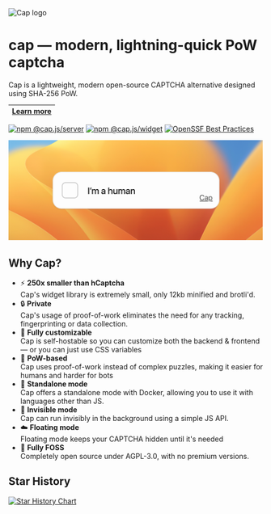 <img alt="Cap logo" src="https://capjs.js.org/logo.png" width="70">

# cap — modern, lightning-quick PoW captcha

Cap is a lightweight, modern open-source CAPTCHA alternative designed using SHA-256 PoW.

| [Learn more](https://capjs.js.org)
|----------|

[![npm @cap.js/server](https://img.shields.io/badge/@cap.js/-server-CB0200?logo=npm)](https://www.npmjs.com/package/@cap.js/server) [![npm @cap.js/widget](https://img.shields.io/badge/@cap.js/-widget-CB0200?logo=npm)](https://www.npmjs.com/package/@cap.js/widget) [![OpenSSF Best Practices](https://www.bestpractices.dev/projects/9920/badge)](https://www.bestpractices.dev/projects/9920)

<img alt="Cap captcha" src="./assets/thumb.png">

## Why Cap?

- ⚡️ **250x smaller than hCaptcha**  
  Cap's widget library is extremely small, only 12kb minified and brotli'd.
- 🔒️ **Private**  
   Cap's usage of proof-of-work eliminates the need for any tracking, fingerprinting or data collection.
- 🌈 **Fully customizable**  
   Cap is self-hostable so you can customize both the backend & frontend — or you can just use CSS variables
- 🤖 **PoW-based**  
   Cap uses proof-of-work instead of complex puzzles, making it easier for humans and harder for bots
- 🧩 **Standalone mode**  
   Cap offers a standalone mode with Docker, allowing you to use it with languages other than JS.
- 💨 **Invisible mode**  
   Cap can run invisibly in the background using a simple JS API.
- ☁️ **Floating mode**  
   Floating mode keeps your CAPTCHA hidden until it's needed
- 🌳 **Fully FOSS**  
   Completely open source under AGPL-3.0, with no premium versions.

## Star History

[![Star History Chart](https://api.star-history.com/svg?repos=tiagorangel1/cap&type=Date)](https://www.star-history.com/#tiagorangel1/cap&Date)
